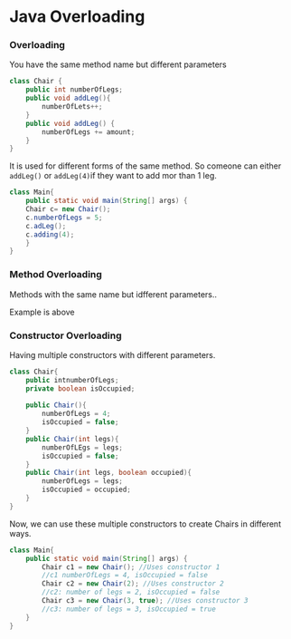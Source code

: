 # Java Overloading

### Overloading

You have the same method name but different parameters  

```java
class Chair {
    public int numberOfLegs;
    public void addLeg(){
        numberOfLets++;
    }
    public void addLeg() {
        numberOfLegs += amount;
    }
}
```

It is used for different forms of the same method. So comeone can either `addLeg()` or `addLeg(4)`if they want to add mor than 1 leg.

```java
class Main{
    public static void main(String[] args) {
    Chair c= new Chair();
    c.numberOfLegs = 5;
    c.adLeg();
    c.adding(4);
    }
}
```

### Method Overloading

Methods with the same name but idfferent parameters..

Example is above

### Constructor Overloading

Having multiple constructors with different parameters.

```java
class Chair{
    public intnumberOfLegs;
    private boolean isOccupied;
    
    public Chair(){
        numberOfLegs = 4;
        isOccupied = false;
    }
    public Chair(int legs){
        numberOfLEgs = legs;
        isOccupied = false;
    }
    public Chair(int legs, boolean occupied){
        numberOfLegs = legs;
        isOccupied = occupied;
    }
}
```

Now, we can use these multiple constructors to create Chairs in different ways.

```java
class Main{
    public static void main(String[] args) {
        Chair c1 = new Chair(); //Uses constructor 1
        //c1 numberOfLegs = 4, isOccupied = false
        Chair c2 = new Chair(2); //Uses constructor 2
        //c2: number of legs = 2, isOccupied = false
        Chair c3 = new Chair(3, true); //Uses constructor 3
        //c3: number of legs = 3, isOccupied = true
    }
}
```

